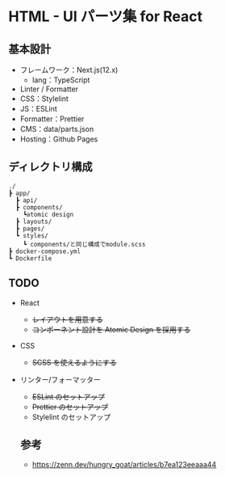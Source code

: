 # HTML - UI パーツ集 for React

## 基本設計

- フレームワーク：Next.js(12.x)
  - lang：TypeScript
- Linter / Formatter
- CSS：Stylelint
- JS：ESLint
- Formatter：Prettier
- CMS：data/parts.json
- Hosting：Github Pages

## ディレクトリ構成

```
./
┣ app/
  ┣ api/
  ┣ components/
    ┗atomic design
  ┣ layouts/
  ┣ pages/
  ┗ styles/
    ┗ components/と同じ構成でmodule.scss
┣ docker-compose.yml
┗ Dockerfile
```

## TODO

- React
  - ~~レイアウトを用意する~~
  - ~~コンポーネント設計を Atomic Design を採用する~~
- CSS
  - ~~SCSS を使えるようにする~~
- リンター/フォーマッター

  - ~~ESLint のセットアップ~~
  - ~~Prettier のセットアップ~~
  - Stylelint のセットアップ

  ## 参考

  - https://zenn.dev/hungry_goat/articles/b7ea123eeaaa44
